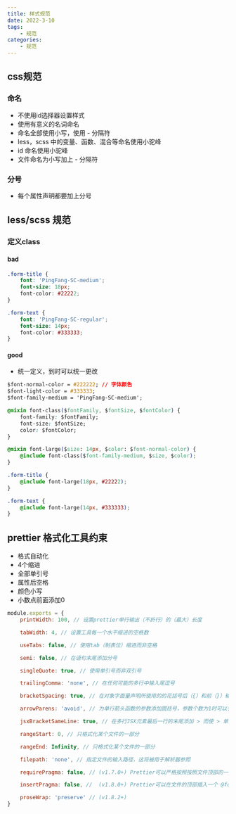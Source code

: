 ```yaml
---
title: 样式规范
date: 2022-3-10
tags:
    - 规范
categories:
    - 规范
---
```


## css规范

### 命名

- 不使用id选择器设置样式
- 使用有意义的名词命名
- 命名全部使用小写，使用 - 分隔符
- less，scss 中的变量、函数、混合等命名使用小驼峰
- id 命名使用小驼峰
- 文件命名为小写加上 - 分隔符

### 分号

- 每个属性声明都要加上分号

## less/scss 规范

### 定义class

#### bad

```css
.form-title {
    font: 'PingFang-SC-medium';
    font-size: 18px;
    font-color: #22222;
}

.form-text {
    font: 'PingFang-SC-regular';
    font-size: 14px;
    font-color: #333333;
}
```

#### good 

- 统一定义，到时可以统一更改

```css
$font-normal-color = #222222; // 字体颜色
$font-light-color = #333333;
$font-family-medium = 'PingFang-SC-medium';

@mixin font-class($fontFamily, $fontSize, $fontColor) {
    font-family: $fontFamily;
    font-size: $fontSize;
    color: $fontColor;
}

@mixin font-large($size: 14px, $color: $font-normal-color) {
    @include font-class($font-family-medium, $size, $color);
}

.form-title {
    @include font-large(18px, #22222);
}

.form-text {
    @include font-large(14px, #333333);
}
```
  
## prettier 格式化工具约束

- 格式自动化
- 4个缩进
- 全部单引号
- 属性后空格
- 颜色小写
- 小数点前面添加0

```js
module.exports = {
    printWidth: 100, // 设置prettier单行输出（不折行）的（最大）长度

    tabWidth: 4, // 设置工具每一个水平缩进的空格数

    useTabs: false, // 使用tab（制表位）缩进而非空格

    semi: false, // 在语句末尾添加分号

    singleQuote: true, // 使用单引号而非双引号

    trailingComma: 'none', // 在任何可能的多行中输入尾逗号

    bracketSpacing: true, // 在对象字面量声明所使用的的花括号后（{）和前（}）输出空格

    arrowParens: 'avoid', // 为单行箭头函数的参数添加圆括号，参数个数为1时可以省略圆括号

    jsxBracketSameLine: true, // 在多行JSX元素最后一行的末尾添加 > 而使 > 单独一行（不适用于自闭和元素）

    rangeStart: 0, // 只格式化某个文件的一部分

    rangeEnd: Infinity, // 只格式化某个文件的一部分

    filepath: 'none', // 指定文件的输入路径，这将被用于解析器参照

    requirePragma: false, // (v1.7.0+) Prettier可以严格按照按照文件顶部的一些特殊的注释格式化代码，这些注释称为“require pragma”(必须杂注)

    insertPragma: false, //  (v1.8.0+) Prettier可以在文件的顶部插入一个 @format的特殊注释，以表明改文件已经被Prettier格式化过了。

    proseWrap: 'preserve' // (v1.8.2+)
}
```

